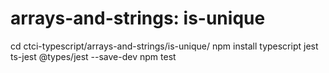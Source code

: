 # arrays-and-strings: is-unique



cd ctci-typescript/arrays-and-strings/is-unique/
npm install typescript jest ts-jest @types/jest --save-dev
npm test
